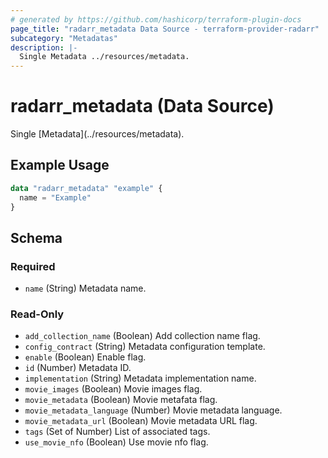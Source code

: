 ```yaml
---
# generated by https://github.com/hashicorp/terraform-plugin-docs
page_title: "radarr_metadata Data Source - terraform-provider-radarr"
subcategory: "Metadatas"
description: |-
  Single Metadata ../resources/metadata.
---
```


# radarr_metadata (Data Source)

<!-- subcategory:Metadatas -->Single [Metadata](../resources/metadata).

## Example Usage

```terraform
data "radarr_metadata" "example" {
  name = "Example"
}
```

<!-- schema generated by tfplugindocs -->
## Schema

### Required

- `name` (String) Metadata name.

### Read-Only

- `add_collection_name` (Boolean) Add collection name flag.
- `config_contract` (String) Metadata configuration template.
- `enable` (Boolean) Enable flag.
- `id` (Number) Metadata ID.
- `implementation` (String) Metadata implementation name.
- `movie_images` (Boolean) Movie images flag.
- `movie_metadata` (Boolean) Movie metafata flag.
- `movie_metadata_language` (Number) Movie metadata language.
- `movie_metadata_url` (Boolean) Movie metadata URL flag.
- `tags` (Set of Number) List of associated tags.
- `use_movie_nfo` (Boolean) Use movie nfo flag.


